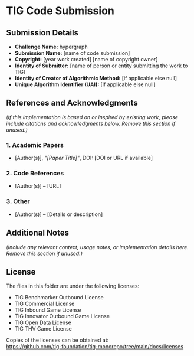 # TIG Code Submission

## Submission Details

* **Challenge Name:** hypergraph
* **Submission Name:** [name of code submission]
* **Copyright:** [year work created] [name of copyright owner]  
* **Identity of Submitter:** [name of person or entity submitting the work to TIG] 
* **Identity of Creator of Algorithmic Method:** [if applicable else null]
* **Unique Algorithm Identifier (UAI):** [if applicable else null]


## References and Acknowledgments  
*(If this implementation is based on or inspired by existing work, please include citations and acknowledgments below. Remove this section if unused.)*

### 1. Academic Papers
- [Author(s)], *"[Paper Title]"*, DOI: [DOI or URL if available]

### 2. Code References
- [Author(s)] – [URL]

### 3. Other
- [Author(s)] – [Details or description]


## Additional Notes
*(Include any relevant context, usage notes, or implementation details here. Remove this section if unused.)*


## License

The files in this folder are under the following licenses:
* TIG Benchmarker Outbound License
* TIG Commercial License
* TIG Inbound Game License
* TIG Innovator Outbound Game License
* TIG Open Data License
* TIG THV Game License

Copies of the licenses can be obtained at:  
https://github.com/tig-foundation/tig-monorepo/tree/main/docs/licenses  